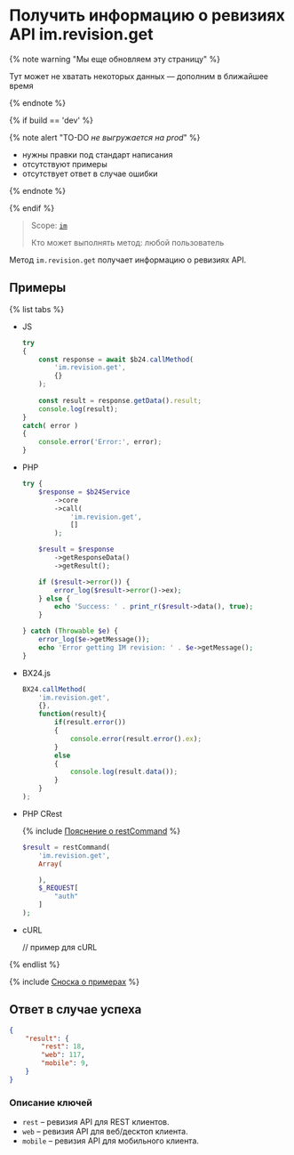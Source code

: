 # Получить информацию о ревизиях API im.revision.get

{% note warning "Мы еще обновляем эту страницу" %}

Тут может не хватать некоторых данных — дополним в ближайшее время

{% endnote %}

{% if build == 'dev' %}

{% note alert "TO-DO _не выгружается на prod_" %}

- нужны правки под стандарт написания
- отсутствуют примеры
- отсутствует ответ в случае ошибки

{% endnote %}

{% endif %}

> Scope: [`im`](../scopes/permissions.md)
>
> Кто может выполнять метод: любой пользователь

Метод `im.revision.get` получает информацию о ревизиях API.

## Примеры

{% list tabs %}

- JS


    ```js
    try
    {
    	const response = await $b24.callMethod(
    		'im.revision.get',
    		{}
    	);
    	
    	const result = response.getData().result;
    	console.log(result);
    }
    catch( error )
    {
    	console.error('Error:', error);
    }
    ```

- PHP


    ```php
    try {
        $response = $b24Service
            ->core
            ->call(
                'im.revision.get',
                []
            );
    
        $result = $response
            ->getResponseData()
            ->getResult();
    
        if ($result->error()) {
            error_log($result->error()->ex);
        } else {
            echo 'Success: ' . print_r($result->data(), true);
        }
    
    } catch (Throwable $e) {
        error_log($e->getMessage());
        echo 'Error getting IM revision: ' . $e->getMessage();
    }
    ```

- BX24.js

    ```javascript
    BX24.callMethod(
        'im.revision.get',
        {},
        function(result){
            if(result.error())
            {
                console.error(result.error().ex);
            }
            else
            {
                console.log(result.data());
            }
        }
    );
    ```

- PHP CRest

    {% include [Пояснение о restCommand](./_includes/rest-command.md) %}

    ```php
    $result = restCommand(
        'im.revision.get',
        Array(

        ),
        $_REQUEST[
            "auth"
        ]
    );
    ```

- cURL

    // пример для cURL

{% endlist %}

{% include [Сноска о примерах](../../_includes/examples.md) %}

## Ответ в случае успеха

```json
{    
    "result": {
        "rest": 18,
        "web": 117,
        "mobile": 9,
    }
}
```

### Описание ключей

- `rest` – ревизия API для REST клиентов.
- `web` – ревизия API для веб/десктоп клиента.
- `mobile` – ревизия API для мобильного клиента.